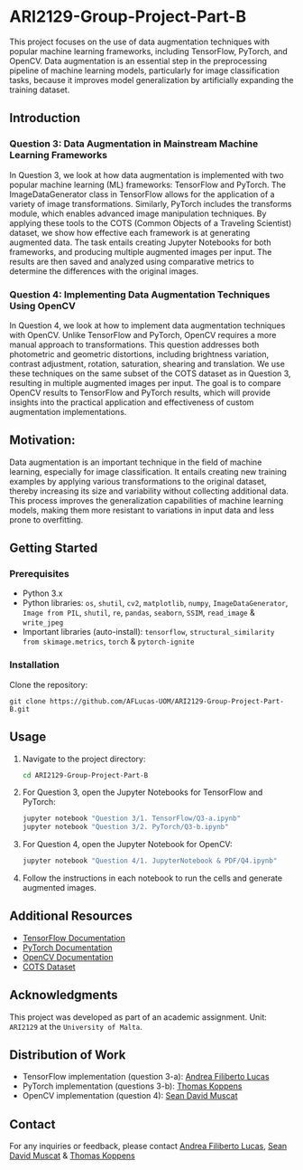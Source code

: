# ARI2129-Group-Project-Part-B

This project focuses on the use of data augmentation techniques with popular machine learning frameworks, including TensorFlow, PyTorch, and OpenCV. Data augmentation is an essential step in the preprocessing pipeline of machine learning models, particularly for image classification tasks, because it improves model generalization by artificially expanding the training dataset.

## Introduction

### Question 3: Data Augmentation in Mainstream Machine Learning Frameworks
In Question 3, we look at how data augmentation is implemented with two popular machine learning (ML) frameworks: TensorFlow and PyTorch. The ImageDataGenerator class in TensorFlow allows for the application of a variety of image transformations. Similarly, PyTorch includes the transforms module, which enables advanced image manipulation techniques. By applying these tools to the COTS (Common Objects of a Traveling Scientist) dataset, we show how effective each framework is at generating augmented data. The task entails creating Jupyter Notebooks for both frameworks, and producing multiple augmented images per input. The results are then saved and analyzed using comparative metrics to determine the differences with the original images.

### Question 4: Implementing Data Augmentation Techniques Using OpenCV
In Question 4, we look at how to implement data augmentation techniques with OpenCV. Unlike TensorFlow and PyTorch, OpenCV requires a more manual approach to transformations. This question addresses both photometric and geometric distortions, including brightness variation, contrast adjustment, rotation, saturation, shearing and translation. We use these techniques on the same subset of the COTS dataset as in Question 3, resulting in multiple augmented images per input. The goal is to compare OpenCV results to TensorFlow and PyTorch results, which will provide insights into the practical application and effectiveness of custom augmentation implementations.

## Motivation:

Data augmentation is an important technique in the field of machine learning, especially for image classification. It entails creating new training examples by applying various transformations to the original dataset, thereby increasing its size and variability without collecting additional data. This process improves the generalization capabilities of machine learning models, making them more resistant to variations in input data and less prone to overfitting.

## Getting Started

### Prerequisites

- Python 3.x
- Python libraries: `os`, `shutil`, `cv2`, `matplotlib`, `numpy`, `ImageDataGenerator`, `Image from PIL`, `shutil`, `re`, `pandas`, `seaborn`, `SSIM`, `read_image` & `write_jpeg`
- Important libraries (auto-install): `tensorflow`, `structural_similarity from skimage.metrics`, `torch` & `pytorch-ignite`

### Installation

Clone the repository:
   ```
   git clone https://github.com/AFLucas-UOM/ARI2129-Group-Project-Part-B.git
   ```

## Usage

1. Navigate to the project directory:
   ```bash
   cd ARI2129-Group-Project-Part-B
   ```

2. For Question 3, open the Jupyter Notebooks for TensorFlow and PyTorch:
   ```bash
   jupyter notebook "Question 3/1. TensorFlow/Q3-a.ipynb"
   jupyter notebook "Question 3/2. PyTorch/Q3-b.ipynb"
   ```

3. For Question 4, open the Jupyter Notebook for OpenCV:
   ```bash
   jupyter notebook "Question 4/1. JupyterNotebook & PDF/Q4.ipynb"
   ```

4. Follow the instructions in each notebook to run the cells and generate augmented images.

## Additional Resources

- [TensorFlow Documentation](https://www.tensorflow.org/)
- [PyTorch Documentation](https://pytorch.org/)
- [OpenCV Documentation](https://opencv.org/)
- [COTS Dataset](https://github.com/dylanseychell/COTSDataset/)

## Acknowledgments

This project was developed as part of an academic assignment. Unit: `ARI2129` at the `University of Malta`.

## Distribution of Work

- TensorFlow implementation (question 3-a): [Andrea Filiberto Lucas](mailto:andrea.f.lucas.22@um.edu.mt)
- PyTorch implementation (questions 3-b): [Thomas Koppens](mailto:thomas.koppens.22@um.edu.mt)
- OpenCV implementation (question 4): [Sean David Muscat](mailto:sean.muscat.22@um.edu.mt)


## Contact

For any inquiries or feedback, please contact [Andrea Filiberto Lucas](mailto:andrea.f.lucas.22@um.edu.mt), [Sean David Muscat](mailto:sean.muscat.22@um.edu.mt) & [Thomas Koppens](mailto:thomas.koppens.22@um.edu.mt)